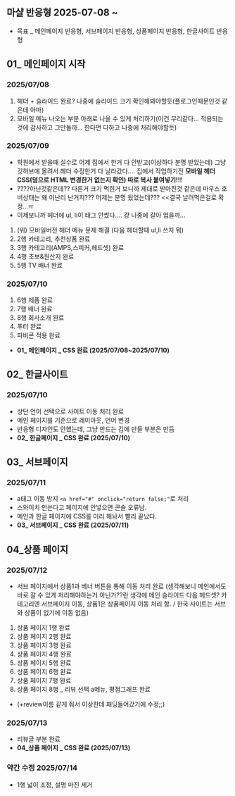 ## 마샬 반응형 2025-07-08 ~
* 목표 _ 메인페이지 반응형, 서브페이지 반응형, 상품페이지 반응형, 한글사이트 반응형
## 01_ 메인페이지 시작
### 2025/07/08 
1. 헤더 + 슬라이드 완료? 나중에 슬라이드 크기 확인해봐야할듯(플로그인때문인것 같은데 아마)
2. 모바일 메뉴 나오는 부분 아래로 나올 수 있게 처리하기(이건 무리같다... 적용되는것에 감사하고 그만둘까... 한다면 다하고 나중에 처리해야할듯)
### 2025/07/09
* 학원에서 받을때 실수로 어제 집에서 한거 다 안받고(이상하다 분명 받았는데) 그냥 깃허브에 올려서 헤더 수정한거 다 날라갔다.... 집에서 작업하기전 **모바일 헤더 CSS(덤으로 HTML 변경한거 없는지 확인) 따로 복사 붙여넣기!!!**
* ????아닌것같은데?? 다른거 크기 먹힌거 보니까 제대로 받아진것 같은데 마우스 호버상태는 왜 이난리 난거지??? 어제는 분명 됬었는데??? <<결국 날려먹은걸로 확정...ㅠ
* 이제보니까 헤더에 ul, li이 태그 안썼다.... 걍 나중에 갈아 업을까...
1. (위) 모바일버전 헤더 메뉴 문제 해결 (다음 헤더할때 ul,li 쓰지 뭐)
2. 2행 카테고리, 추천상품 완료
3. 3행 카테고리(AMPS,스피커,헤드셋) 완료
4. 4행 초보&원산지 완료
5. 5행 TV 배너 완료
### 2025/07/10
1. 6행 제품 완료
2. 7행 배너 완료
3. 8행 회사소개 완료
4. 푸터 완료
5. 파비콘 적용 완료
* **01_ 메인페이지 _ CSS 완료 (2025/07/08~2025/07/10)**
## 02_ 한글사이트
### 2025/07/10
* 상단 언어 선택으로 사이트 이동 처리 완료
* 메인 페이지를 기준으로 레이아웃, 언어 변경
* 반응형 디자인도 안했는데, 그냥 만드는 김에 만들 부분은 만듬
* **02_ 한글페이지 _ CSS 완료 (2025/07/10)**
## 03_ 서브페이지
### 2025/07/11
* a태그 이동 방지 `<a href="#" onclick="return false;"`로 처리
* 스와이치 안쓴다고 페이지에 안넣으면 콘솔 오류남.
* 메인과 한글 페이지에 CSS를 미리 해놔서 빨리 끝났다.
* **03_ 서브페이지 _ CSS 완료 (2025/07/11)**
## 04_상품 페이지
### 2025/07/12
* 서브 페이지에서 상품1과 베너 버튼을 통해 이동 처리 완료 (생각해보니 메인에서도 바로 갈 수 있게 처리해야하는거 아닌가??란 생각에 메인 슬라이드 다음 헤드셋? 카테고리엔 서브페이지 이동, 상품1은 상품페이지 이동 처리 함. / 한국 사이트는 서브와 상품이 없기에 이동 없음)
1. 상품 페이지 1행 완료
2. 상품 페이지 2행 완료
3. 상품 페이지 3행 완료
4. 상품 페이지 4행 완료
5. 상품 페이지 5행 완료
6. 상품 페이지 6행 완료
7. 상품 페이지 7행 완료
8. 상품 페이지 8행 _ 리뷰 선택 a메뉴, 평점그래프 완료
* (+review이름 같게 줘서 이상한데 패딩들어갔기에 수정;;)
### 2025/07/13
* 리뷰글 부분 완료
* **04_상품 페이지 _ CSS 완료 (2025/07/13)**
### 약간 수정 2025/07/14
* 1행 넓이 조정, 설명 마진 제거